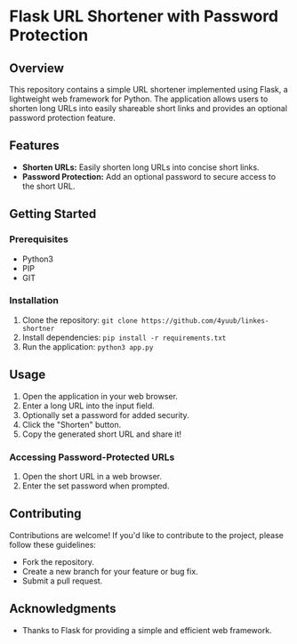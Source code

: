 # Flask URL Shortener with Password Protection

## Overview

This repository contains a simple URL shortener implemented using Flask, a lightweight web framework for Python. The application allows users to shorten long URLs into easily shareable short links and provides an optional password protection feature.

## Features

- **Shorten URLs:** Easily shorten long URLs into concise short links.
- **Password Protection:** Add an optional password to secure access to the short URL.

## Getting Started

### Prerequisites

- Python3
- PIP
- GIT

### Installation

1. Clone the repository: `git clone https://github.com/4yuub/linkes-shortner`
2. Install dependencies: `pip install -r requirements.txt`
3. Run the application: `python3 app.py`

## Usage

1. Open the application in your web browser.
2. Enter a long URL into the input field.
3. Optionally set a password for added security.
4. Click the "Shorten" button.
5. Copy the generated short URL and share it!

### Accessing Password-Protected URLs

1. Open the short URL in a web browser.
2. Enter the set password when prompted.

## Contributing

Contributions are welcome! If you'd like to contribute to the project, please follow these guidelines:
- Fork the repository.
- Create a new branch for your feature or bug fix.
- Submit a pull request.

## Acknowledgments

- Thanks to Flask for providing a simple and efficient web framework.

